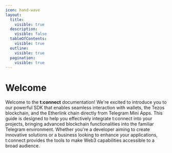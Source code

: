 ```yaml
---
icon: hand-wave
layout:
  title:
    visible: true
  description:
    visible: false
  tableOfContents:
    visible: true
  outline:
    visible: true
  pagination:
    visible: true
---
```


# Welcome

Welcome to the **t:connect** documentation! We're excited to introduce you to our powerful SDK that enables seamless interaction with wallets, the Tezos blockchain, and the Etherlink chain directly from Telegram Mini Apps. This guide is designed to help you effectively integrate t:connect into your projects, bringing advanced blockchain functionalities into the familiar Telegram environment. Whether you're a developer aiming to create innovative solutions or a business looking to enhance your applications, t:connect provides the tools to make Web3 capabilities accessible to a broad audience.

